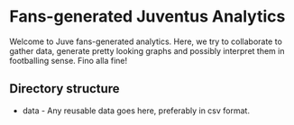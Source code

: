 # Fans-generated Juventus Analytics
Welcome to Juve fans-generated analytics. Here, we try to collaborate to gather data, generate pretty looking graphs and possibly interpret them in footballing sense. Fino alla fine! 

## Directory structure
 * data - Any reusable data goes here, preferably in csv format. 

